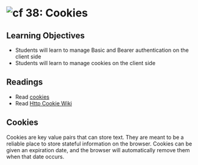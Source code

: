 ![cf](http://i.imgur.com/7v5ASc8.png) 38: Cookies
===

## Learning Objectives
* Students will learn to manage Basic and Bearer authentication on the client side
* Students will learn to manage cookies on the client side 

## Readings
* Read [cookies](https://www.quirksmode.org/js/cookies.html)
* Read [Http Cookie Wiki](https://en.wikipedia.org/wiki/HTTP_cookie)

## Cookies 
Cookies are key value pairs that can store text. They are meant to be a reliable place to store stateful information on the browser. Cookies can be given an expiration date, and the browser will automatically remove them when that date occurs.
